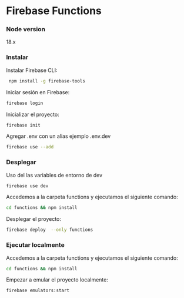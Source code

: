 # Firebase Functions

### Node version
18.x

### Instalar
Instalar Firebase CLI:
```bash
 npm install -g firebase-tools  
 ```
Iniciar sesión en Firebase:
```bash
firebase login  
```
Inicializar el proyecto:
```bash
firebase init  
```
Agregar .env con un alias ejemplo .env.dev
```bash 
firebase use --add  
```
### Desplegar
Uso del las variables de entorno de dev
```bash 
firebase use dev  
```
Accedemos a la carpeta functions y ejecutamos el siguiente comando:
```bash 
cd functions && npm install
```
Desplegar el proyecto:
```bash 
firebase deploy  --only functions  
```
### Ejecutar localmente
Accedemos a la carpeta functions y ejecutamos el siguiente comando:
```bash 
cd functions && npm install
```
Empezar a emular el proyecto localmente:
```bash 
firebase emulators:start  
```
